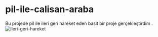# pil-ile-calisan-araba

Bu projede pil ile ileri geri hareket eden basit bir proje gerçekleştirdim .
![ileri-geri-hareket](https://github.com/user-attachments/assets/6e0195ea-2669-44b7-b294-e3e2933655f9)
